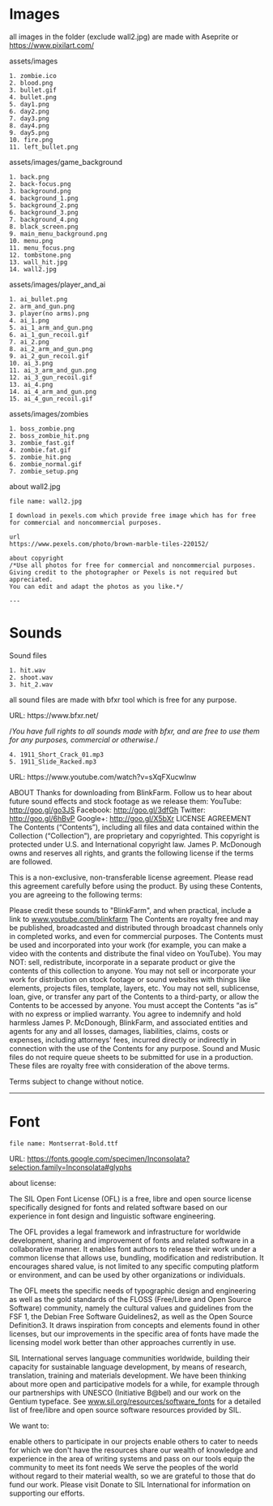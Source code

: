# Images

all images in the folder (exclude wall2.jpg) are made with Aseprite or https://www.pixilart.com/

assets/images

    1. zombie.ico
    2. blood.png
    3. bullet.gif
    4. bullet.png
    5. day1.png 
    6. day2.png 
    7. day3.png
    8. day4.png 
    9. day5.png 
    10. fire.png
    11. left_bullet.png

assets/images/game_background

    1. back.png
    2. back-focus.png
    3. background.png
    4. background_1.png
    5. background_2.png
    6. background_3.png
    7. background_4.png
    8. black_screen.png
    9. main_menu_background.png
    10. menu.png
    11. menu_focus.png
    12. tombstone.png
    13. wall_hit.jpg
    14. wall2.jpg

assets/images/player_and_ai

    1. ai_bullet.png
    2. arm_and_gun.png
    3. player(no arms).png
    4. ai_1.png
    5. ai_1_arm_and_gun.png
    6. ai_1_gun_recoil.gif
    7. ai_2.png
    8. ai_2_arm_and_gun.png
    9. ai_2_gun_recoil.gif
    10. ai_3.png
    11. ai_3_arm_and_gun.png
    12. ai_3_gun_recoil.gif
    13. ai_4.png
    14. ai_4_arm_and_gun.png
    15. ai_4_gun_recoil.gif
    
assets/images/zombies

    1. boss_zombie.png
    2. boss_zombie_hit.png
    3. zombie_fast.gif
    4. zombie.fat.gif
    5. zombie_hit.png
    6. zombie_normal.gif
    7. zombie_setup.png
    
about wall2.jpg

    file name: wall2.jpg

    I download in pexels.com which provide free image which has for free for commercial and noncommercial purposes.

    url
    https://www.pexels.com/photo/brown-marble-tiles-220152/

    about copyright
    /*Use all photos for free for commercial and noncommercial purposes.
    Giving credit to the photographer or Pexels is not required but appreciated.
    You can edit and adapt the photos as you like.*/

    ---

# Sounds

Sound files

    1. hit.wav
    2. shoot.wav
    3. hit_2.wav

all sound files are made with bfxr tool which is free for any purpose.

<Link>
URL: https://www.bfxr.net/

<about copyright>

/*You have full rights to all sounds made with bfxr, and are free to use them for any purposes, commercial or otherwise.*/

    4. 1911_Short_Crack_01.mp3
    5. 1911_Slide_Racked.mp3

<Link>
URL: https://www.youtube.com/watch?v=sXqFXucwlnw

<License>

ABOUT
Thanks for downloading from BlinkFarm. Follow us to hear about future sound effects and stock footage as we release them:
YouTube: http://goo.gl/go3JS 
Facebook: http://goo.gl/3dfGh 
Twitter: http://goo.gl/6hBvP 
Google+: http://goo.gl/X5bXr 
LICENSE AGREEMENT
The Contents (“Contents”), including all files and data contained within the Collection (“Collection”), are proprietary and copyrighted. This copyright is protected under U.S. and International copyright law. James P. McDonough owns and reserves all rights, and grants the following license if the terms are followed.

This is a non-exclusive, non-transferable license agreement. Please read this agreement carefully before using the product. By using these Contents, you are agreeing to the following terms:

Please credit these sounds to "BlinkFarm", and when practical, include a link to www.youtube.com/blinkfarm
The Contents are royalty free and may be published, broadcasted and distributed through broadcast channels only in completed works, and even for commercial purposes. 
The Contents must be used and incorporated into your work (for example, you can make a video with the contents and distribute the final video on YouTube). You may NOT: sell, redistribute, incorporate in a separate product or give the contents of this collection to anyone. 
You may not sell or incorporate your work for distribution on stock footage or sound websites with things like elements, projects files, template, layers, etc. 
You may not sell, sublicense, loan, give, or transfer any part of the Contents to a third-party, or allow the Contents to be accessed by anyone.
You must accept the Contents “as is” with no express or implied warranty.
You agree to indemnify and hold harmless James P. McDonough, BlinkFarm, and associated entities and agents for any and all losses, damages, liabilities, claims, costs or expenses, including attorneys' fees, incurred directly or indirectly in connection with the use of the Contents for any purpose.
Sound and Music files do not require queue sheets to be submitted for use in a production. These files are royalty free with consideration of the above terms. 

Terms subject to change without notice. 

---

# Font

    file name: Montserrat-Bold.ttf


URL: https://fonts.google.com/specimen/Inconsolata?selection.family=Inconsolata#glyphs


about license:

The SIL Open Font License (OFL) is a free, libre and open source license specifically designed for fonts and related software based on our experience in font design and linguistic software engineering.

The OFL provides a legal framework and infrastructure for worldwide development, sharing and improvement of fonts and related software in a collaborative manner. It enables font authors to release their work under a common license that allows use, bundling, modification and redistribution. It encourages shared value, is not limited to any specific computing platform or environment, and can be used by other organizations or individuals.

The OFL meets the specific needs of typographic design and engineering as well as the gold standards of the FLOSS (Free/Libre and Open Source Software) community, namely the cultural values and guidelines from the FSF 1, the Debian Free Software Guidelines2, as well as the Open Source Definition3. It draws inspiration from concepts and elements found in other licenses, but our improvements in the specific area of fonts have made the licensing model work better than other approaches currently in use.

 SIL International serves language communities worldwide, building their capacity for sustainable language development, by means of research, translation, training and materials development. We have been thinking about more open and participative models for a while, for example through our partnerships with UNESCO (Initiative B@bel) and our work on the Gentium typeface. See  www.sil.org/resources/software_fonts for a detailed list of free/libre and open source software resources provided by SIL.

We want to:

enable others to participate in our projects
enable others to cater to needs for which we don't have the resources
share our wealth of knowledge and experience in the area of writing systems and pass on our tools
equip the community to meet its font needs
We serve the peoples of the world without regard to their material wealth, so we are grateful to those that do fund our work. Please visit  Donate to SIL International for information on supporting our efforts.
